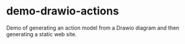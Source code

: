 # demo-drawio-actions
Demo of generating an action model from a Drawio diagram and then generating a static web site.
